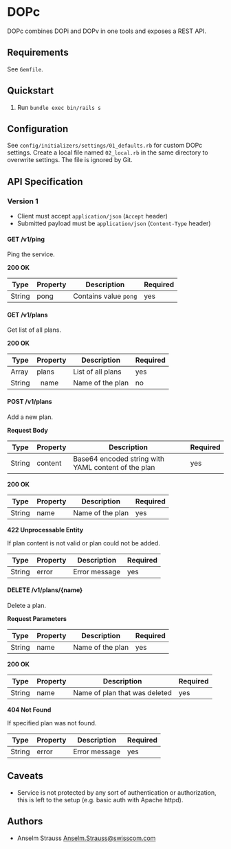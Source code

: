 # DOPc

DOPc combines DOPi and DOPv in one tools and exposes a REST API.

## Requirements

See `Gemfile`.

## Quickstart

1. Run `bundle exec bin/rails s`

## Configuration

See `config/initializers/settings/01_defaults.rb` for custom DOPc settings.
Create a local file named `02_local.rb` in the same directory to overwrite
settings. The file is ignored by Git.

## API Specification

### Version 1

* Client must accept `application/json` (`Accept` header)
* Submitted payload must be `application/json` (`Content-Type` header)

#### GET /v1/ping

Ping the service.

**200 OK**

| Type | Property | Description | Required |
| --- | --- | --- | --- |
| String | pong | Contains value `pong` | yes |

#### GET /v1/plans

Get list of all plans.

**200 OK**

| Type | Property | Description | Required |
| --- | --- | --- | --- |
| Array | plans | List of all plans | yes |
| String | &nbsp;&nbsp;name | Name of the plan | no |

#### POST /v1/plans

Add a new plan.

**Request Body**

| Type | Property | Description | Required |
| --- | --- | --- | --- |
| String | content | Base64 encoded string with YAML content of the plan | yes |

**200 OK**

| Type | Property | Description | Required |
| --- | --- | --- | --- |
| String | name | Name of the plan | yes |

**422 Unprocessable Entity**

If plan content is not valid or plan could not be added.

| Type | Property | Description | Required |
| --- | --- | --- | --- |
| String | error | Error message | yes |

#### DELETE /v1/plans/{name}

Delete a plan.

**Request Parameters**

| Type | Property | Description | Required |
| --- | --- | --- | --- |
| String | name | Name of the plan | yes |

**200 OK**

| Type | Property | Description | Required |
| --- | --- | --- | --- |
| String | name | Name of plan that was deleted | yes |

**404 Not Found**

If specified plan was not found.

| Type | Property | Description | Required |
| --- | --- | --- | --- |
| String | error | Error message | yes |

## Caveats

* Service is not protected by any sort of authentication or authorization, this
  is left to the setup (e.g. basic auth with Apache httpd).

## Authors

* Anselm Strauss <Anselm.Strauss@swisscom.com>
